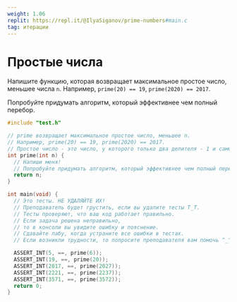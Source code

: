 ```yaml
---
weight: 1.06
replit: https://repl.it/@IlyaSiganov/prime-numbers#main.c
tag: итерации
---
```


# Простые числа

Напишите функцию, которая возвращает максимальное простое число, меньшее числа `n`. Например, `prime(20) == 19`, `prime(2020) == 2017`.

Попробуйте придумать алгоритм, который эффективнее чем полный перебор.

```c
#include "test.h"

// prime возвращает максимальное простое число, меньшее n.
// Например, prime(20) == 19, prime(2020) == 2017.
// Простое число - это число, у которого только два делителя - 1 и само число.
int prime(int n) {
  // Напиши меня!
  // Попробуйте придумать алгоритм, который эффективнее чем полный перебор.
  return n;
}

int main(void) {
  // Это тесты. НЕ УДАЛЯЙТЕ ИХ!
  // Преподаватель будет грустить, если вы удалите тесты T_T.
  // Тесты проверяют, что ваш код работает правильно.
  // Если задача решена неправильно,
  // то в консоли вы увидите ошибку и пояснение.
  // Сдавайте лабу, когда устраните все ошибки в тестах.
  // Если возникли трудности, то попросите преподавателя вам помочь ^_^.

  ASSERT_INT(5, ==, prime(6));
  ASSERT_INT(19, ==, prime(20));
  ASSERT_INT(2017, ==, prime(2027));
  ASSERT_INT(2221, ==, prime(2237));
  ASSERT_INT(3571, ==, prime(3572));
  return 0;
}
```
